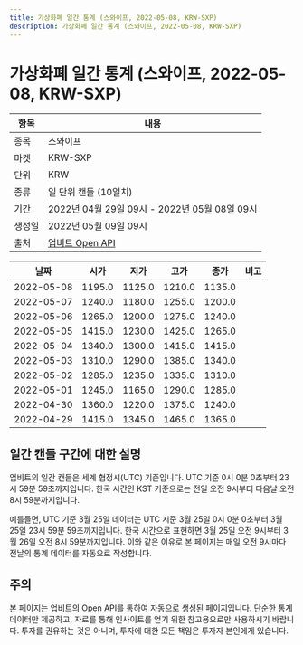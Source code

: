 ```yaml
---
title: 가상화폐 일간 통계 (스와이프, 2022-05-08, KRW-SXP)
description: 가상화폐 일간 통계 (스와이프, 2022-05-08, KRW-SXP)
---
```



가상화폐 일간 통계 (스와이프, 2022-05-08, KRW-SXP)
===

|항목|내용|
|--|--|
|종목|스와이프|
|마켓|KRW-SXP|
|단위|KRW|
|종류|일 단위 캔들 (10일치)|
|기간|2022년 04월 29일 09시 - 2022년 05월 08일 09시|
|생성일|2022년 05월 09일 09시|
|출처|[업비트 Open API](https://docs.upbit.com)|


|날짜|시가|저가|고가|종가|비고|
|--|--|--|--|--|--|
|2022-05-08|1195.0|1125.0|1210.0|1135.0|    |
|2022-05-07|1240.0|1180.0|1255.0|1200.0|    |
|2022-05-06|1265.0|1200.0|1275.0|1240.0|    |
|2022-05-05|1415.0|1230.0|1425.0|1265.0|    |
|2022-05-04|1340.0|1300.0|1415.0|1415.0|    |
|2022-05-03|1310.0|1290.0|1385.0|1340.0|    |
|2022-05-02|1285.0|1235.0|1335.0|1310.0|    |
|2022-05-01|1245.0|1165.0|1290.0|1285.0|    |
|2022-04-30|1360.0|1220.0|1375.0|1240.0|    |
|2022-04-29|1415.0|1345.0|1465.0|1365.0|    |


일간 캔들 구간에 대한 설명
---


업비트의 일간 캔들은 세계 협정시(UTC) 기준입니다. 
UTC 기준 0시 0분 0초부터 23시 59분 59초까지입니다. 
한국 시간인 KST 기준으로는 전일 오전 9시부터 다음날 오전 8시 59분까지입니다. 


예를들면, UTC 기준 3월 25일 데이터는 UTC 시준 3월 25일 0시 0분 0초부터 3월 25일 23시 59분 59초까지입니다. 
한국 시간으로 표현하면 3월 25일 오전 9시부터 3월 26일 오전 8시 59분까지입니다. 
이와 같은 이유로 본 페이지는 매일 오전 9시마다 전날의 통계 데이터를 자동으로 작성합니다. 


주의
---


본 페이지는 업비트의 Open API를 통하여 자동으로 생성된 페이지입니다. 
단순한 통계 데이터만 제공하고, 자료를 통해 인사이트를 얻기 위한 참고용으로만 사용하시기 바랍니다. 
투자를 권유하는 것은 아니며, 투자에 대한 모든 책임은 투자자 본인에게 있습니다. 
